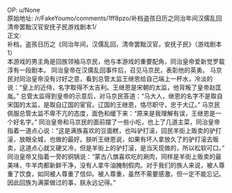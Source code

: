 
OP: u/None  
原始地址: /r/FakeYoumo/comments/1ff8pzo/补档盗孩日历之同治年间汉儒乱回清帝罢黜汉官安抚子民游戏剧本1/  
正文:  
补档，盗孩日历之《同治年间，汉儒乱回，清帝罢黜汉官，安抚子民》（游戏剧本1）  
本游戏的男主角是回族领袖马京民，他与本游戏的重要配角，同治皇帝爱新觉罗载淳有一段剧本。
同治皇帝在汉儒乱回事件后，召见马京民，表彰他的英勇。
马京民对同治皇帝没有讨好之意，看到总管太监王继恩给自己端上一杯水，冷淡的说：“皇上的近侍，名字取得不太吉利。王继恩是宋朝的太监，他背叛了皇帝赵匡胤。”
总管太监得到皇帝的示意后，对马京民答道：“马大人，继恩的名字不是取自宋国的太监，是取自辽国的宦官。辽国的王继恩，恪尽职守，忠于大辽。”
马京民佩服总管太监不卑不亢的态度，面色和缓下来：“原来是我理解有误，王继恩是一个好名字。”
同治皇帝和马京民的面前摆了一些小吃，也上了几道主菜，同治皇帝指着一道点心说：“这是满族喜欢的豆面糕，也叫驴打滚，回民羊街上贩卖的驴打滚，放眼全城，也做的最好。朕听王继恩说，如果有坏人拿放久了的驴打滚去贩卖，这道点心就又硬又冷，但是羊街上的驴打滚，是当天现做的，所以松软可口。”
同治皇帝又指着一旁的铜锅说：“蒙古八旗喜欢吃的涮肉，同样是羊街上贩卖的最美味，牛羊肉都新鲜干净，没有人拿牛油腌制假肉。对于我们的族人来说，被人尊重了饮食，如同被人尊重了信仰。被人尊重，虽然不需要感激，但一定不能忘记。因此回族为满蒙做过的事，朕永远记得。”

